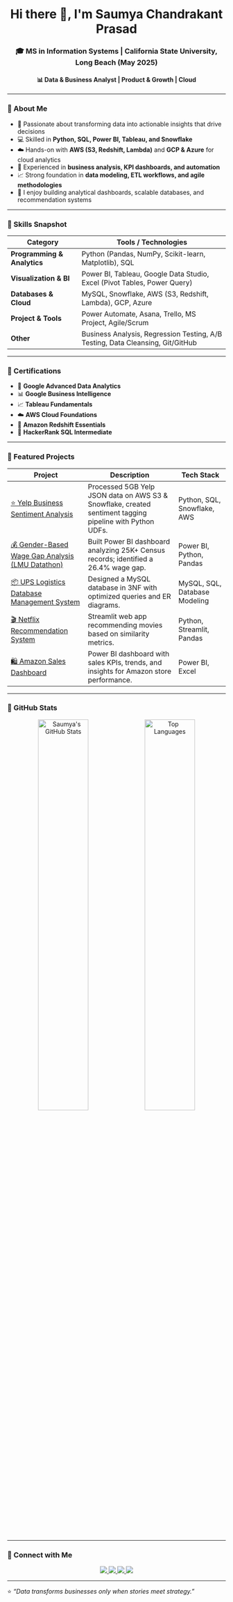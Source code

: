 <h1 align="center">Hi there 👋, I'm Saumya Chandrakant Prasad</h1>
<h3 align="center">🎓 MS in Information Systems | California State University, Long Beach (May 2025)</h3>
<h4 align="center">📊 Data & Business Analyst | Product & Growth | Cloud </h4>

---

### 🌟 About Me
- 🎯 Passionate about transforming data into actionable insights that drive decisions  
- 💻 Skilled in **Python, SQL, Power BI, Tableau, and Snowflake**  
- ☁️ Hands-on with **AWS (S3, Redshift, Lambda)** and **GCP & Azure** for cloud analytics  
- 🚀 Experienced in **business analysis, KPI dashboards, and automation**  
- 📈 Strong foundation in **data modeling, ETL workflows, and agile methodologies**  
- 💬 I enjoy building analytical dashboards, scalable databases, and recommendation systems  

---

### 🧠 Skills Snapshot

| Category | Tools / Technologies |
|-----------|----------------------|
| **Programming & Analytics** | Python (Pandas, NumPy, Scikit-learn, Matplotlib), SQL |
| **Visualization & BI** | Power BI, Tableau, Google Data Studio, Excel (Pivot Tables, Power Query) |
| **Databases & Cloud** | MySQL, Snowflake, AWS (S3, Redshift, Lambda), GCP, Azure |
| **Project & Tools** | Power Automate, Asana, Trello, MS Project, Agile/Scrum |
| **Other** | Business Analysis, Regression Testing, A/B Testing, Data Cleansing, Git/GitHub |

---

### 🏅 Certifications
- 🧩 **Google Advanced Data Analytics**  
- 📊 **Google Business Intelligence**  
- 📈 **Tableau Fundamentals**  
- ☁️ **AWS Cloud Foundations**  
- 💾 **Amazon Redshift Essentials**  
- 🧮 **HackerRank SQL Intermediate**

---

### 🚀 Featured Projects

| Project | Description | Tech Stack |
|----------|--------------|-------------|
| [⭐ Yelp Business Sentiment Analysis](https://github.com/saumyaprasad07/Yelp-Business-Reviews-Analysis) | Processed 5GB Yelp JSON data on AWS S3 & Snowflake, created sentiment tagging pipeline with Python UDFs. | Python, SQL, Snowflake, AWS |
| [💰 Gender-Based Wage Gap Analysis (LMU Datathon)](https://github.com/saumyaprasad07/Gender-Based-Wage-Gap-Analysis) | Built Power BI dashboard analyzing 25K+ Census records; identified a 26.4% wage gap. | Power BI, Python, Pandas |
| [📦 UPS Logistics Database Management System](https://github.com/saumyaprasad07/UPS-Logistics-Database-Management-System) | Designed a MySQL database in 3NF with optimized queries and ER diagrams. | MySQL, SQL, Database Modeling |
| [🎬 Netflix Recommendation System](https://github.com/saumyaprasad07/streamlit-app-netflix-recommendation-system) | Streamlit web app recommending movies based on similarity metrics. | Python, Streamlit, Pandas |
| [🛍️ Amazon Sales Dashboard](https://github.com/saumyaprasad07/Amazon-Sales-Dashboard) | Power BI dashboard with sales KPIs, trends, and insights for Amazon store performance. | Power BI, Excel |

---

### 🧩 GitHub Stats
<p align="center">
  <img src="https://github-readme-stats.vercel.app/api?username=saumyaprasad07&show_icons=true&theme=radical" alt="Saumya's GitHub Stats" width="48%" />
  <img src="https://github-readme-stats.vercel.app/api/top-langs/?username=saumyaprasad07&layout=compact&theme=radical" alt="Top Languages" width="48%" />
</p>

---

### 🤝 Connect with Me
<p align="center">
  <a href="https://linkedin.com/in/saumyaprasad07" target="_blank">
    <img src="https://img.shields.io/badge/LinkedIn-blue?style=for-the-badge&logo=linkedin" />
  </a>
  <a href="mailto:saumya.prasad460@gmail.com">
    <img src="https://img.shields.io/badge/Email-red?style=for-the-badge&logo=gmail" />
  </a>
  <a href="https://saumya-prasad.lovable.app" target="_blank">
    <img src="https://img.shields.io/badge/Portfolio-000?style=for-the-badge&logo=vercel" />
  </a>
  <a href="https://github.com/saumyaprasad07" target="_blank">
    <img src="https://img.shields.io/badge/GitHub-gray?style=for-the-badge&logo=github" />
  </a>
</p>

---

⭐ *“Data transforms businesses only when stories meet strategy.”*
